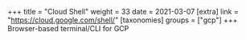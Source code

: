 +++
title = "Cloud Shell"
weight = 33
date = 2021-03-07
[extra]
link = "https://cloud.google.com/shell/"
[taxonomies]
groups = ["gcp"]
+++
Browser-based terminal/CLI for GCP

